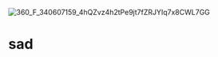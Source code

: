 ![360_F_340607159_4hQZvz4h2tPe9jt7fZRJYIq7x8CWL7GG](https://user-images.githubusercontent.com/99130650/204292154-9df603dd-1b3c-4547-88fa-422364599710.jpg)
# sad
